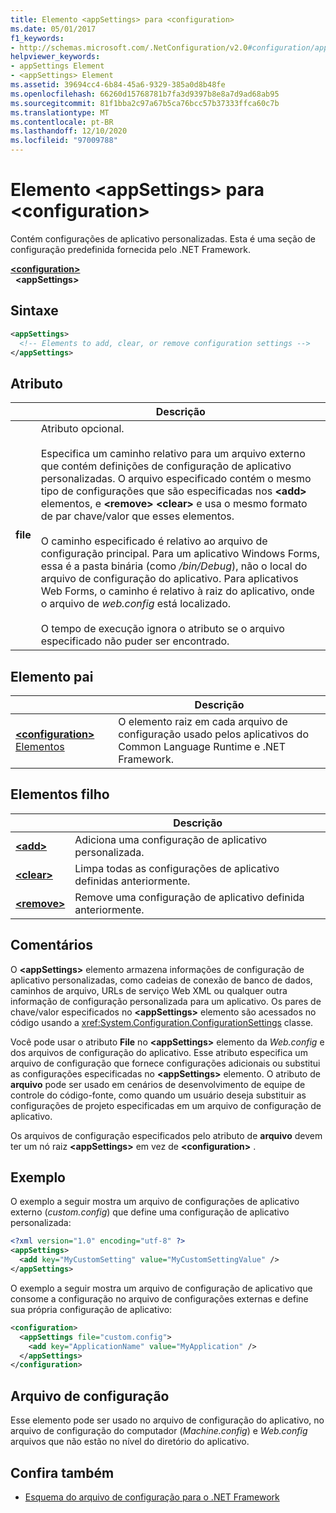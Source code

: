 ```yaml
---
title: Elemento <appSettings> para <configuration>
ms.date: 05/01/2017
f1_keywords:
- http://schemas.microsoft.com/.NetConfiguration/v2.0#configuration/appSettings
helpviewer_keywords:
- appSettings Element
- <appSettings> Element
ms.assetid: 39694cc4-6b84-45a6-9329-385a0d8b48fe
ms.openlocfilehash: 66260d15768781b7fa3d9397b8e8a7d9ad68ab95
ms.sourcegitcommit: 81f1bba2c97a67b5ca76bcc57b37333ffca60c7b
ms.translationtype: MT
ms.contentlocale: pt-BR
ms.lasthandoff: 12/10/2020
ms.locfileid: "97009788"
---
```

# <a name="appsettings-element-for-configuration"></a>Elemento \<appSettings> para \<configuration>

Contém configurações de aplicativo personalizadas. Esta é uma seção de configuração predefinida fornecida pelo .NET Framework.

[**\<configuration>**](../configuration-element.md)\
&nbsp;&nbsp;**\<appSettings>**

## <a name="syntax"></a>Sintaxe

```xml
<appSettings>
  <!-- Elements to add, clear, or remove configuration settings -->
</appSettings>
```

## <a name="attribute"></a>Atributo

|           | Descrição |
| --------- | ----------- |
| **file**  | Atributo opcional.<br><br>Especifica um caminho relativo para um arquivo externo que contém definições de configuração de aplicativo personalizadas. O arquivo especificado contém o mesmo tipo de configurações que são especificadas nos **\<add>** elementos, e **\<remove>** **\<clear>** e usa o mesmo formato de par chave/valor que esses elementos.<br><br>O caminho especificado é relativo ao arquivo de configuração principal. Para um aplicativo Windows Forms, essa é a pasta binária (como */bin/Debug*), não o local do arquivo de configuração do aplicativo. Para aplicativos Web Forms, o caminho é relativo à raiz do aplicativo, onde o arquivo de *web.config* está localizado.<br><br>O tempo de execução ignora o atributo se o arquivo especificado não puder ser encontrado. |

## <a name="parent-element"></a>Elemento pai

|     | Descrição |
| --- | ----------- |
| [**\<configuration>** Elementos](../configuration-element.md) | O elemento raiz em cada arquivo de configuração usado pelos aplicativos do Common Language Runtime e .NET Framework. |

## <a name="child-elements"></a>Elementos filho

|     | Descrição |
| --- | ----------- |
| [**\<add>**](add-element-for-appsettings.md) | Adiciona uma configuração de aplicativo personalizada. |
| [**\<clear>**](clear-element-for-appsettings.md) | Limpa todas as configurações de aplicativo definidas anteriormente. |
| [**\<remove>**](remove-element-for-appsettings.md) | Remove uma configuração de aplicativo definida anteriormente. |

## <a name="remarks"></a>Comentários

O **\<appSettings>** elemento armazena informações de configuração de aplicativo personalizadas, como cadeias de conexão de banco de dados, caminhos de arquivo, URLs de serviço Web XML ou qualquer outra informação de configuração personalizada para um aplicativo. Os pares de chave/valor especificados no **\<appSettings>** elemento são acessados no código usando a <xref:System.Configuration.ConfigurationSettings> classe.

Você pode usar o atributo **File** no **\<appSettings>** elemento da *Web.config* e dos arquivos de configuração do aplicativo. Esse atributo especifica um arquivo de configuração que fornece configurações adicionais ou substitui as configurações especificadas no **\<appSettings>** elemento. O atributo de **arquivo** pode ser usado em cenários de desenvolvimento de equipe de controle do código-fonte, como quando um usuário deseja substituir as configurações de projeto especificadas em um arquivo de configuração de aplicativo.

Os arquivos de configuração especificados pelo atributo de **arquivo** devem ter um nó raiz **\<appSettings>** em vez de **\<configuration>** .

## <a name="example"></a>Exemplo

O exemplo a seguir mostra um arquivo de configurações de aplicativo externo (*custom.config*) que define uma configuração de aplicativo personalizada:

```xml
<?xml version="1.0" encoding="utf-8" ?>
<appSettings>
  <add key="MyCustomSetting" value="MyCustomSettingValue" />
</appSettings>
```

O exemplo a seguir mostra um arquivo de configuração de aplicativo que consome a configuração no arquivo de configurações externas e define sua própria configuração de aplicativo:

```xml
<configuration>
  <appSettings file="custom.config">
    <add key="ApplicationName" value="MyApplication" />
  </appSettings>
</configuration>
```

## <a name="configuration-file"></a>Arquivo de configuração

Esse elemento pode ser usado no arquivo de configuração do aplicativo, no arquivo de configuração do computador (*Machine.config*) e *Web.config* arquivos que não estão no nível do diretório do aplicativo.

## <a name="see-also"></a>Confira também

- [Esquema do arquivo de configuração para o .NET Framework](../index.md)
